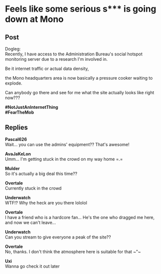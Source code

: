 # Feels like some serious s*** is going down at Mono
## Post
Dogleg:<br>
Recently, I have access to the Administration Bureau's social hotspot monitoring server due to a research I'm involved in.

Be it internet traffic or actual data density,

the Mono headquarters area is now basically a pressure cooker waiting to explode.

Can anybody go there and see for me what the site actually looks like right now???

**\#NotJustAnInternetThing**<br>
**\#FearTheMob**
## Replies
**Pascal626**<br>
Wait... you can use the admins' equipment?? That's awesome!

**AvaJaKeLon**<br>
Umm... I'm getting stuck in the crowd on my way home =.=

**Mulder**<br>
So it's actually a big deal this time??

**Overtale**<br>
Currently stuck in the crowd

**Underwatch**<br>
WTF!? Why the heck are you there lololol

**Overtale**<br>
I have a friend who is a hardcore fan... He's the one who dragged me here, and now we can't leave...

**Underwatch**<br>
Can you stream to give everyone a peak of the site??

**Overtale**<br>
No, thanks. I don't think the atmosphere here is suitable for that ~"~

**Uxi**<br>
Wanna go check it out later

